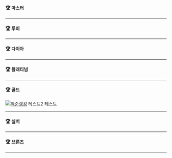 #### 🏆 마스터

<hr>

#### 🏆 루비

<hr>

#### 🏆 다이아

<hr>

#### 🏆 플래티넘

<hr>

#### 🏆 골드

[![백준랭킹](http://mazassumnida.wtf/api/v2/generate_badge?boj=y2kdj9723)](https://solved.ac/y2kdj9723)
테스트2
테스트

<hr>

#### 🏆 실버

<hr>

#### 🏆 브론즈

<hr>
